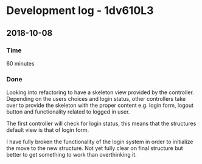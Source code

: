 # Development log - 1dv610L3
## 2018-10-08
### Time
 60 minutes
### Done
Looking into refactoring to have a skeleton view provided by the controller. Depending on the users choices and login status, other controllers take over to provide the skeleton with the proper content e.g. login form, logout button and functionality related to logged in user. 

The first controller will check for login status, this means that the structures default view is that of login form.

I have fully broken the functionality of the login system in order to initialize the move to the new structure. Not yet fully clear on final structure but better to get something to work than overthinking it.
